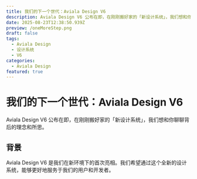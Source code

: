 ```yaml
---
title: 我们的下一个世代：Aviala Design V6
description: Aviala Design V6 公布在即，在刚刚搬好家的「新设计系统」，我们想和你聊聊背后的理念和所思。
date: 2025-08-23T12:38:50.939Z
preview: /oneMoreStep.png
draft: false
tags:
  - Aviala Design
  - 设计系统
  - V6
categories:
  - Aviala Design
featured: true
---
```


# 我们的下一个世代：Aviala Design V6

Aviala Design V6 公布在即，在刚刚搬好家的「新设计系统」，我们想和你聊聊背后的理念和所思。

## 背景

Aviala Design V6 是我们在新环境下的首次亮相。我们希望通过这个全新的设计系统，能够更好地服务于我们的用户和开发者。
